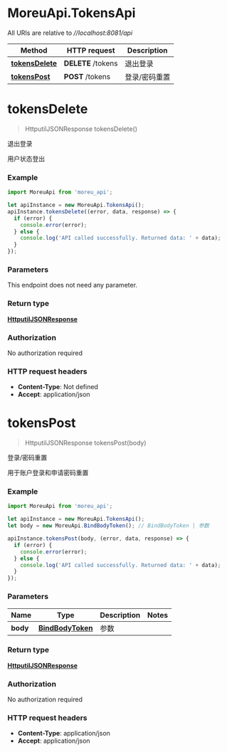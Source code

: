 # MoreuApi.TokensApi

All URIs are relative to *//localhost:8081/api*

Method | HTTP request | Description
------------- | ------------- | -------------
[**tokensDelete**](TokensApi.md#tokensDelete) | **DELETE** /tokens | 退出登录
[**tokensPost**](TokensApi.md#tokensPost) | **POST** /tokens | 登录/密码重置

<a name="tokensDelete"></a>
# **tokensDelete**
> HttputilJSONResponse tokensDelete()

退出登录

用户状态登出

### Example
```javascript
import MoreuApi from 'moreu_api';

let apiInstance = new MoreuApi.TokensApi();
apiInstance.tokensDelete((error, data, response) => {
  if (error) {
    console.error(error);
  } else {
    console.log('API called successfully. Returned data: ' + data);
  }
});
```

### Parameters
This endpoint does not need any parameter.

### Return type

[**HttputilJSONResponse**](HttputilJSONResponse.md)

### Authorization

No authorization required

### HTTP request headers

 - **Content-Type**: Not defined
 - **Accept**: application/json

<a name="tokensPost"></a>
# **tokensPost**
> HttputilJSONResponse tokensPost(body)

登录/密码重置

用于账户登录和申请密码重置

### Example
```javascript
import MoreuApi from 'moreu_api';

let apiInstance = new MoreuApi.TokensApi();
let body = new MoreuApi.BindBodyToken(); // BindBodyToken | 参数

apiInstance.tokensPost(body, (error, data, response) => {
  if (error) {
    console.error(error);
  } else {
    console.log('API called successfully. Returned data: ' + data);
  }
});
```

### Parameters

Name | Type | Description  | Notes
------------- | ------------- | ------------- | -------------
 **body** | [**BindBodyToken**](BindBodyToken.md)| 参数 | 

### Return type

[**HttputilJSONResponse**](HttputilJSONResponse.md)

### Authorization

No authorization required

### HTTP request headers

 - **Content-Type**: application/json
 - **Accept**: application/json

